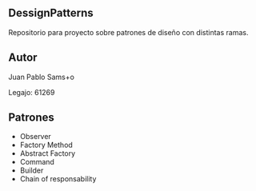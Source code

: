 ﻿## DessignPatterns
Repositorio para proyecto sobre patrones de diseño con distintas ramas. 

## Autor

Juan Pablo Sams+o

Legajo: 61269

## Patrones

- Observer
- Factory Method
- Abstract Factory
- Command
- Builder
- Chain of responsability
